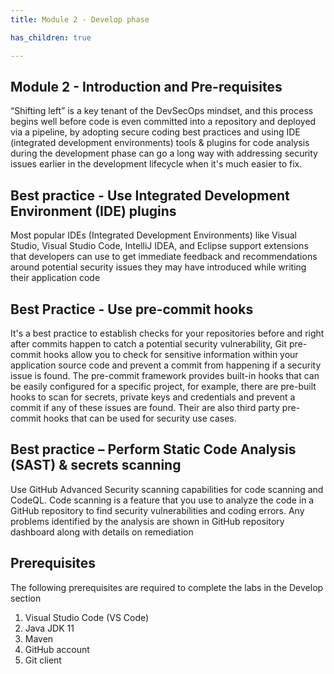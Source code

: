 ```yaml
---
title: Module 2 - Develop phase

has_children: true

---
```


## Module 2 - Introduction and Pre-requisites

“Shifting left” is a key tenant of the DevSecOps mindset, and this process begins well before code is even committed into a repository and deployed via a pipeline, by adopting secure coding best practices and using IDE (integrated development environments) tools & plugins for code analysis during the development phase can go a long way with addressing security issues earlier in the development lifecycle when it's much easier to fix.

## Best practice - Use Integrated Development Environment (IDE) plugins 

Most popular IDEs (Integrated Development Environments) like Visual Studio, Visual Studio Code, IntelliJ IDEA, and Eclipse support extensions that developers can use to get immediate feedback and recommendations around potential security issues they may have introduced while writing their application code 

## Best Practice - Use pre-commit hooks

It's a best practice to establish checks for your repositories before and right after commits happen to catch a potential security vulnerability, Git pre-commit hooks allow you to check for sensitive information within your application source code and prevent a commit from happening if a security issue is found. The pre-commit framework provides built-in hooks that can be easily configured for a specific project, for example, there are pre-built hooks to scan for secrets, private keys and credentials and prevent a commit if any of these issues are found. Their are also third party pre-commit hooks that can be used for security use cases.

## Best practice – Perform Static Code Analysis (SAST) & secrets scanning

Use GitHub Advanced Security scanning capabilities for code scanning and CodeQL. Code scanning is a feature that you use to analyze the code in a GitHub repository to find security vulnerabilities and coding errors. Any problems identified by the analysis are shown in GitHub repository dashboard along with details on remediation

## Prerequisites

The following prerequisites are required to complete the labs in the Develop section

1. Visual Studio Code (VS Code)
2. Java JDK 11
3. Maven
4. GitHub account
5. Git client